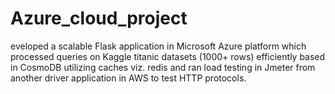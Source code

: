 # Azure_cloud_project
eveloped a scalable Flask application in Microsoft Azure platform which processed queries on Kaggle titanic datasets (1000+ rows) efficiently based in CosmoDB utilizing caches viz. redis and ran load testing in Jmeter from another driver application in AWS to test HTTP protocols.
